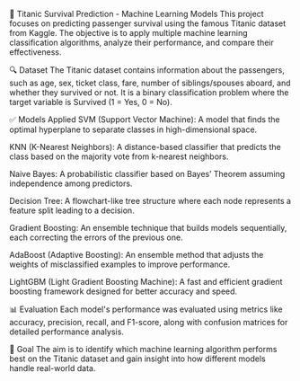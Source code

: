 🧠 Titanic Survival Prediction - Machine Learning Models This project focuses on predicting passenger survival using the famous Titanic dataset from Kaggle. The objective is to apply multiple machine learning classification algorithms, analyze their performance, and compare their effectiveness.

🔍 Dataset The Titanic dataset contains information about the passengers, such as age, sex, ticket class, fare, number of siblings/spouses aboard, and whether they survived or not. It is a binary classification problem where the target variable is Survived (1 = Yes, 0 = No).

✅ Models Applied SVM (Support Vector Machine): A model that finds the optimal hyperplane to separate classes in high-dimensional space.

KNN (K-Nearest Neighbors): A distance-based classifier that predicts the class based on the majority vote from k-nearest neighbors.

Naive Bayes: A probabilistic classifier based on Bayes’ Theorem assuming independence among predictors.

Decision Tree: A flowchart-like tree structure where each node represents a feature split leading to a decision.

Gradient Boosting: An ensemble technique that builds models sequentially, each correcting the errors of the previous one.

AdaBoost (Adaptive Boosting): An ensemble method that adjusts the weights of misclassified examples to improve performance.

LightGBM (Light Gradient Boosting Machine): A fast and efficient gradient boosting framework designed for better accuracy and speed.

📊 Evaluation Each model's performance was evaluated using metrics like accuracy, precision, recall, and F1-score, along with confusion matrices for detailed performance analysis.

🎯 Goal The aim is to identify which machine learning algorithm performs best on the Titanic dataset and gain insight into how different models handle real-world data.
